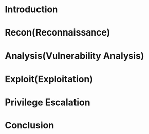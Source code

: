 # Introduction

# Recon(Reconnaissance)

# Analysis(Vulnerability Analysis)

# Exploit(Exploitation)

# Privilege Escalation

# Conclusion
